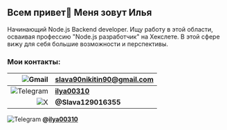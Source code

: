 ## Всем привет👋 Меня зовут Илья

Начинающий Node.js Backend developer.
Ищу работу в этой области, осваивая профессию "Node.js разработчик" на Хекслете.
В этой сфере вижу для себя большие возможности и перспективы.

### Мои контакты:
|          ![Gmail](https://img.shields.io/badge/Gmail-D14836?style=for-the-badge&logo=gmail&logoColor=white) | **slava90nikitin90@gmail.com** |
|------------------------------------------------------------------------------------------------------------:|--------------------------------|
| ![Telegram](https://img.shields.io/badge/Telegram-2CA5E0?style=for-the-badge&logo=telegram&logoColor=white) | **[ilya00310](https://t.me/Ilya_shikman)**             |
|               ![X](https://img.shields.io/badge/X-%23000000.svg?style=for-the-badge&logo=X&logoColor=white) | **@Slava129016355**            |
 ![Telegram](https://img.shields.io/badge/Telegram-2CA5E0?style=for-the-badge&logo=telegram&logoColor=white)  **@[ilya00310](https://t.me/Ilya_shikman)**
